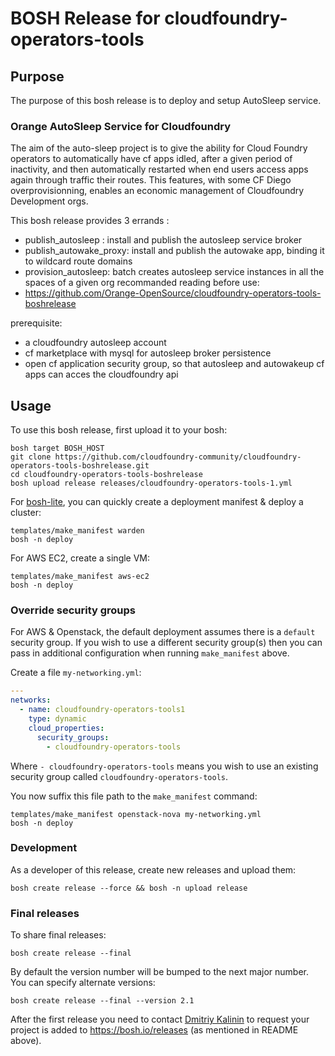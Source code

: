 # BOSH Release for cloudfoundry-operators-tools

## Purpose

The purpose of this bosh release is to deploy and setup AutoSleep service.

### Orange AutoSleep Service for Cloudfoundry
The aim of the auto-sleep project is to give the ability for Cloud Foundry operators to automatically have cf apps idled, after a given period of inactivity, and then automatically restarted when end users access apps again through traffic their routes.
This features, with some CF Diego overprovisionning, enables an economic management of Cloudfoundry Development orgs.

This bosh release provides 3 errands :
* publish_autosleep : install and publish the autosleep service broker 
* publish_autowake_proxy: install and publish the autowake app, binding it to wildcard route domains
* provision_autosleep: batch creates autosleep service instances in all the spaces of a given org 
recommanded reading before use:
* https://github.com/Orange-OpenSource/cloudfoundry-operators-tools-boshrelease

prerequisite:
* a cloudfoundry autosleep account
* cf marketplace with mysql for autosleep broker persistence
* open cf application security group, so that autosleep and autowakeup cf apps can acces the cloudfoundry api


## Usage

To use this bosh release, first upload it to your bosh:

```
bosh target BOSH_HOST
git clone https://github.com/cloudfoundry-community/cloudfoundry-operators-tools-boshrelease.git
cd cloudfoundry-operators-tools-boshrelease
bosh upload release releases/cloudfoundry-operators-tools-1.yml
```

For [bosh-lite](https://github.com/cloudfoundry/bosh-lite), you can quickly create a deployment manifest & deploy a cluster:

```
templates/make_manifest warden
bosh -n deploy
```

For AWS EC2, create a single VM:

```
templates/make_manifest aws-ec2
bosh -n deploy
```

### Override security groups

For AWS & Openstack, the default deployment assumes there is a `default` security group. If you wish to use a different security group(s) then you can pass in additional configuration when running `make_manifest` above.

Create a file `my-networking.yml`:

``` yaml
---
networks:
  - name: cloudfoundry-operators-tools1
    type: dynamic
    cloud_properties:
      security_groups:
        - cloudfoundry-operators-tools
```

Where `- cloudfoundry-operators-tools` means you wish to use an existing security group called `cloudfoundry-operators-tools`.

You now suffix this file path to the `make_manifest` command:

```
templates/make_manifest openstack-nova my-networking.yml
bosh -n deploy
```

### Development

As a developer of this release, create new releases and upload them:

```
bosh create release --force && bosh -n upload release
```

### Final releases

To share final releases:

```
bosh create release --final
```

By default the version number will be bumped to the next major number. You can specify alternate versions:


```
bosh create release --final --version 2.1
```

After the first release you need to contact [Dmitriy Kalinin](mailto://dkalinin@pivotal.io) to request your project is added to https://bosh.io/releases (as mentioned in README above).
